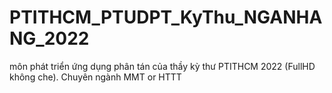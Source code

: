 # PTITHCM_PTUDPT_KyThu_NGANHANG_2022
môn phát triển ứng dụng phân tán của thầy kỳ thư PTITHCM 2022 (FullHD không che). Chuyên ngành MMT or HTTT
